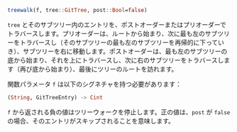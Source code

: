 ```julia
treewalk(f, tree::GitTree, post::Bool=false)
```

`tree` とそのサブツリー内のエントリを、ポストオーダーまたはプリオーダーでトラバースします。プリオーダーは、ルートから始まり、次に最も左のサブツリーをトラバースし（そのサブツリーの最も左のサブツリーを再帰的に下っていき）、サブツリーを右に移動します。ポストオーダーは、最も左のサブツリーの底から始まり、それを上にトラバースし、次に右のサブツリーをトラバースします（再び底から始まり）、最後にツリーのルートを訪れます。

関数パラメータ `f` は以下のシグネチャを持つ必要があります：

```julia
(String, GitTreeEntry) -> Cint
```

`f` から返される負の値はツリーウォークを停止します。正の値は、`post` が `false` の場合、そのエントリがスキップされることを意味します。
